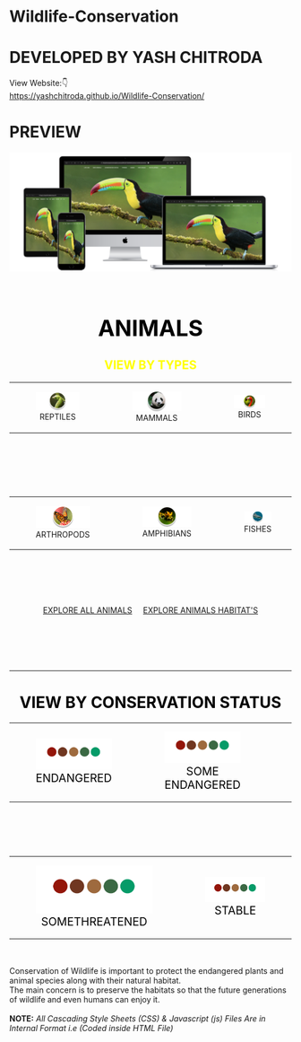 # Wildlife-Conservation
# DEVELOPED BY YASH CHITRODA
View Website:👇 
<br>
<a href="https://yashchitroda.github.io/Wildlife-Conservation/">https://yashchitroda.github.io/Wildlife-Conservation/</a>
# PREVIEW
<img src="https://github.com/yashchitroda/Wildlife-Conservation/blob/main/images/Preview.jpg">
<br><br>
<h1 align="center" id="animals" style="font-size: 40px; color:black;">ANIMALS</h1>
<h2 align="center" style="color: yellow;">VIEW BY TYPES</h2>

<div align="center">
  <table>
    <tr>
      <td style="text-align: center;">
       <figure>
         <a href="https://yashchitroda.github.io/Wildlife-Conservation/Classification/reptile.html">
           <img src="images/reptiles.jpg" />
         </a>
         <figcaption>REPTILES</figcaption>
       </figure>
      </td>
      <td style="text-align: center;">
       <figure>
         <a href="https://yashchitroda.github.io/Wildlife-Conservation/Classification/mammals.html">
           <img src="images/mammals.jpg" />
         </a>
         <figcaption>MAMMALS</figcaption>
       </figure>
      </td>
      <td style="text-align: center;">
       <figure>
         <a href="https://yashchitroda.github.io/Wildlife-Conservation/Classification/birds.html">
           <img src="images/birds.jpg" />
         </a>
         <figcaption>BIRDS</figcaption>
       </figure>
      </td>
     </tr>
   </table>
</div>
<br><br><br><br><br>


<div align="center">
  <table>
    <tr>
      <td style="text-align: center;">
       <figure>
         <a href="https://yashchitroda.github.io/Wildlife-Conservation/Classification/arthropod.html">
           <img src="images/arthropods.jpg" />
         </a>
         <figcaption>ARTHROPODS</figcaption>
       </figure>
      </td>
      <td style="text-align: center;">
       <figure>
         <a href="https://yashchitroda.github.io/Wildlife-Conservation/Classification/amphibians.html">
           <img src="images/amphibians.jpg" />
         </a>
         <figcaption>AMPHIBIANS</figcaption>
       </figure>
      </td>
      <td style="text-align: center;">
       <figure>
         <a href="https://yashchitroda.github.io/Wildlife-Conservation/Classification/fish.html">
           <img src="images/fish.jpg" />
         </a>
         <figcaption>FISHES</figcaption>
       </figure>
      </td>
     </tr>
   </table>
</div>
<br><br><br><br><br>
<div align="center">
<a href="https://yashchitroda.github.io/Wildlife-Conservation/Classification/all animals.html">EXPLORE ALL ANIMALS</a>&nbsp;&nbsp;&nbsp;&nbsp;
<a href="https://yashchitroda.github.io/Wildlife-Conservation/Classification/all habitats.html">EXPLORE ANIMALS HABITAT'S</a>
</div>
<br><br><br><br><br>


<hr>
<h1 align="center" id="conservation" style="color:black;">VIEW BY CONSERVATION STATUS</h1>


<div align="center">
<table>
    <tr>
      <td style="text-align: center;">
       <figure>
         <a href="https://yashchitroda.github.io/Wildlife-Conservation/Classification/endangered.html">
           <img src="images/endangered.jpg" />
         </a>
         <figcaption style="font-size:20px; color:black;">ENDANGERED</figcaption>
       </figure>
      </td>
      <td style="text-align: center;">
       <figure>
         <a href="https://yashchitroda.github.io/Wildlife-Conservation/Classification/some endangered.html">
           <img src="images/some endangered.jpg" />
         </a>
         <figcaption style="font-size:20px; color:black;">SOME ENDANGERED</figcaption>
       </figure>
      </td>
      <td style="text-align: center;">
       <figure>
         <a href="https://yashchitroda.github.io/Wildlife-Conservation/Classification/threatened.html">
           <img src="images/threatened.jpg" />
         </a>
         <figcaption style="font-size:20px; color:black;">THREATENED</figcaption>
       </figure>
      </td>
     </tr>
   </table>
</div>
<div align="center">
<br><br><br><br>
<table>
    <tr>
      <td style="text-align: center;">
       <figure>
         <a href="https://yashchitroda.github.io/Wildlife-Conservation/Classification/some threatened.html">
           <img src="images/some threatened.jpg" />
         </a>
         <figcaption style="font-size:20px; color:black;">SOMETHREATENED</figcaption>
       </figure>
      </td>
      <td style="text-align: center;">
       <figure>
         <a href="https://yashchitroda.github.io/Wildlife-Conservation/Classification/stable.html">
           <img src="images/stable.jpg" />
         </a>
         <figcaption style="font-size:20px; color:black;">STABLE</figcaption>
       </figure>
      </td>
      
     
   </table>
   </div>
<br><br>
Conservation of Wildlife is important to protect the endangered plants and animal species along with their natural habitat. 
<br>
The main concern is to preserve the habitats so that the future generations of wildlife and even humans can enjoy it.<br><br>
<strong>NOTE:</strong> <em>All Cascading Style Sheets (CSS) & Javascript (js) Files Are in Internal Format i.e (Coded inside HTML File)</em>

